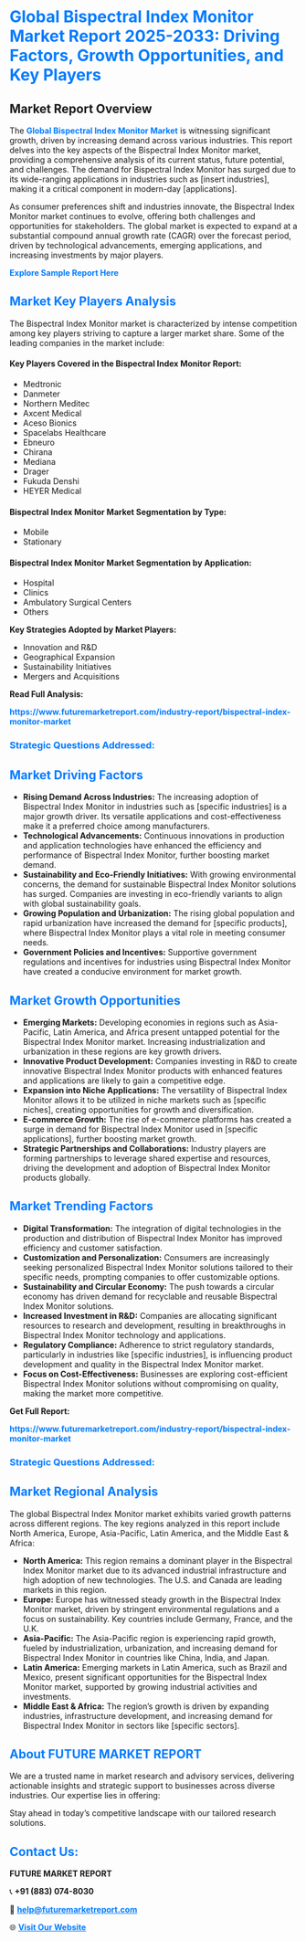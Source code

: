 <h1 style="color: #007BFF;">Global Bispectral Index Monitor Market Report 2025-2033: Driving Factors, Growth Opportunities, and Key Players</h1>

<section id="overview">
<h2>Market Report Overview</h2>
<p>The <a href="https://www.futuremarketreport.com/industry-report/bispectral-index-monitor-market" style="color: #007BFF; text-decoration: none;"><strong>Global Bispectral Index Monitor Market</strong></a> is witnessing significant growth, driven by increasing demand across various industries. This report delves into the key aspects of the Bispectral Index Monitor market, providing a comprehensive analysis of its current status, future potential, and challenges. The demand for Bispectral Index Monitor has surged due to its wide-ranging applications in industries such as [insert industries], making it a critical component in modern-day [applications].</p>
<p>As consumer preferences shift and industries innovate, the Bispectral Index Monitor market continues to evolve, offering both challenges and opportunities for stakeholders. The global market is expected to expand at a substantial compound annual growth rate (CAGR) over the forecast period, driven by technological advancements, emerging applications, and increasing investments by major players.</p>
</section>

<section id="overview">
<p><a href="https://www.futuremarketreport.com/request-sample/reportId=77360" style="color: #007BFF; text-decoration: none;"><strong>Explore Sample Report Here</strong></a></p>
</section>

<section id="key-players">
<h2 style="color: #007BFF;">Market Key Players Analysis</h2>
<p>The Bispectral Index Monitor market is characterized by intense competition among key players striving to capture a larger market share. Some of the leading companies in the market include:</p>
<h4>Key Players Covered in the Bispectral Index Monitor Report:</h4>
<ul><li>Medtronic</li><li>Danmeter</li><li>Northern Meditec</li><li>Axcent Medical</li><li>Aceso Bionics</li><li>Spacelabs Healthcare</li><li>Ebneuro</li><li>Chirana</li><li>Mediana</li><li>Drager</li><li>Fukuda Denshi</li><li>HEYER Medical</li></ul>
<h4>Bispectral Index Monitor Market Segmentation by Type:</h4>
<ul><li>Mobile</li><li>Stationary</li></ul>

<h4>Bispectral Index Monitor Market Segmentation by Application:</h4>
<ul><li>Hospital</li><li>Clinics</li><li>Ambulatory Surgical Centers</li><li>Others</li></ul>
<p><strong>Key Strategies Adopted by Market Players:</strong></p>
<ul>
<li>Innovation and R&D</li>
<li>Geographical Expansion</li>
<li>Sustainability Initiatives</li>
<li>Mergers and Acquisitions</li>
</ul>
</section>

<section>
<p><strong>Read Full Analysis: </strong></p><a href="https://www.futuremarketreport.com/industry-report/bispectral-index-monitor-market" style="color: #007BFF; text-decoration: none;"><strong>https://www.futuremarketreport.com/industry-report/bispectral-index-monitor-market</strong></a>
<h3 style="color: #007BFF;">Strategic Questions Addressed:</h3>
</section>

<section id="driving-factors">
<h2 style="color: #007BFF;">Market Driving Factors</h2>
<ul>
<li><strong>Rising Demand Across Industries:</strong> The increasing adoption of Bispectral Index Monitor in industries such as [specific industries] is a major growth driver. Its versatile applications and cost-effectiveness make it a preferred choice among manufacturers.</li>
<li><strong>Technological Advancements:</strong> Continuous innovations in production and application technologies have enhanced the efficiency and performance of Bispectral Index Monitor, further boosting market demand.</li>
<li><strong>Sustainability and Eco-Friendly Initiatives:</strong> With growing environmental concerns, the demand for sustainable Bispectral Index Monitor solutions has surged. Companies are investing in eco-friendly variants to align with global sustainability goals.</li>
<li><strong>Growing Population and Urbanization:</strong> The rising global population and rapid urbanization have increased the demand for [specific products], where Bispectral Index Monitor plays a vital role in meeting consumer needs.</li>
<li><strong>Government Policies and Incentives:</strong> Supportive government regulations and incentives for industries using Bispectral Index Monitor have created a conducive environment for market growth.</li>
</ul>
</section>

<section id="growth-opportunities">
<h2 style="color: #007BFF;">Market Growth Opportunities</h2>
<ul>
<li><strong>Emerging Markets:</strong> Developing economies in regions such as Asia-Pacific, Latin America, and Africa present untapped potential for the Bispectral Index Monitor market. Increasing industrialization and urbanization in these regions are key growth drivers.</li>
<li><strong>Innovative Product Development:</strong> Companies investing in R&D to create innovative Bispectral Index Monitor products with enhanced features and applications are likely to gain a competitive edge.</li>
<li><strong>Expansion into Niche Applications:</strong> The versatility of Bispectral Index Monitor allows it to be utilized in niche markets such as [specific niches], creating opportunities for growth and diversification.</li>
<li><strong>E-commerce Growth:</strong> The rise of e-commerce platforms has created a surge in demand for Bispectral Index Monitor used in [specific applications], further boosting market growth.</li>
<li><strong>Strategic Partnerships and Collaborations:</strong> Industry players are forming partnerships to leverage shared expertise and resources, driving the development and adoption of Bispectral Index Monitor products globally.</li>
</ul>
</section>

<section id="trending-factors">
<h2 style="color: #007BFF;">Market Trending Factors</h2>
<ul>
<li><strong>Digital Transformation:</strong> The integration of digital technologies in the production and distribution of Bispectral Index Monitor has improved efficiency and customer satisfaction.</li>
<li><strong>Customization and Personalization:</strong> Consumers are increasingly seeking personalized Bispectral Index Monitor solutions tailored to their specific needs, prompting companies to offer customizable options.</li>
<li><strong>Sustainability and Circular Economy:</strong> The push towards a circular economy has driven demand for recyclable and reusable Bispectral Index Monitor solutions.</li>
<li><strong>Increased Investment in R&D:</strong> Companies are allocating significant resources to research and development, resulting in breakthroughs in Bispectral Index Monitor technology and applications.</li>
<li><strong>Regulatory Compliance:</strong> Adherence to strict regulatory standards, particularly in industries like [specific industries], is influencing product development and quality in the Bispectral Index Monitor market.</li>
<li><strong>Focus on Cost-Effectiveness:</strong> Businesses are exploring cost-efficient Bispectral Index Monitor solutions without compromising on quality, making the market more competitive.</li>
</ul>
</section>

<section>
<p><strong>Get Full Report: </strong></p><a href="https://www.futuremarketreport.com/industry-report/bispectral-index-monitor-market" style="color: #007BFF; text-decoration: none;"><strong>https://www.futuremarketreport.com/industry-report/bispectral-index-monitor-market</strong></a>
<h3 style="color: #007BFF;">Strategic Questions Addressed:</h3>
</section>


<section id="regional-analysis">
<h2 style="color: #007BFF;">Market Regional Analysis</h2>
<p>The global Bispectral Index Monitor market exhibits varied growth patterns across different regions. The key regions analyzed in this report include North America, Europe, Asia-Pacific, Latin America, and the Middle East & Africa:</p>
<ul>
<li><strong>North America:</strong> This region remains a dominant player in the Bispectral Index Monitor market due to its advanced industrial infrastructure and high adoption of new technologies. The U.S. and Canada are leading markets in this region.</li>
<li><strong>Europe:</strong> Europe has witnessed steady growth in the Bispectral Index Monitor market, driven by stringent environmental regulations and a focus on sustainability. Key countries include Germany, France, and the U.K.</li>
<li><strong>Asia-Pacific:</strong> The Asia-Pacific region is experiencing rapid growth, fueled by industrialization, urbanization, and increasing demand for Bispectral Index Monitor in countries like China, India, and Japan.</li>
<li><strong>Latin America:</strong> Emerging markets in Latin America, such as Brazil and Mexico, present significant opportunities for the Bispectral Index Monitor market, supported by growing industrial activities and investments.</li>
<li><strong>Middle East & Africa:</strong> The region’s growth is driven by expanding industries, infrastructure development, and increasing demand for Bispectral Index Monitor in sectors like [specific sectors].</li>
</ul>
</section>

<footer>
<h2 style="color: #007BFF;">About FUTURE MARKET REPORT</h2>
<p>We are a trusted name in market research and advisory services, delivering actionable insights and strategic support to businesses across diverse industries. Our expertise lies in offering:</p>

<p>Stay ahead in today’s competitive landscape with our tailored research solutions.</p>

<h2 style="color: #007BFF;">Contact Us:</h2>
<p><strong>FUTURE MARKET REPORT</strong></p>
<p>📞 <strong>+91 (883) 074-8030</strong></p>
<p>📧 <strong><a href="mailto:help@futuremarketreport.com" style="color: #007BFF;">help@futuremarketreport.com</a></strong></p>
<p>🌐 <strong><a href="https://www.futuremarketreport.com/" style="color: #007BFF;">Visit Our Website</a></strong></p>
</footer>